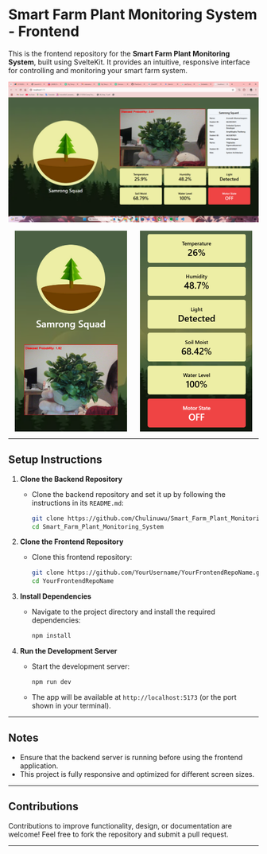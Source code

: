 # Smart Farm Plant Monitoring System - Frontend

This is the frontend repository for the **Smart Farm Plant Monitoring System**, built using SvelteKit. It provides an intuitive, responsive interface for controlling and monitoring your smart farm system. 

![Smart Farm Plant Monitoring System](src/asset/image/image1.png)
<div style="display: flex; justify-content: space-around;">
  <img src="src/asset/image/image2.png" alt="Smart Farm Plant Monitoring System" style="width: 45%;">
  <img src="src/asset/image/image3.png" alt="Smart Farm Plant Monitoring System" style="width: 45%;">
</div>

---

## Setup Instructions

1. **Clone the Backend Repository**
   - Clone the backend repository and set it up by following the instructions in its `README.md`:
     ```bash
     git clone https://github.com/Chulinuwu/Smart_Farm_Plant_Monitoring_System
     cd Smart_Farm_Plant_Monitoring_System
     ```

2. **Clone the Frontend Repository**
   - Clone this frontend repository:
     ```bash
     git clone https://github.com/YourUsername/YourFrontendRepoName.git
     cd YourFrontendRepoName
     ```

3. **Install Dependencies**
   - Navigate to the project directory and install the required dependencies:
     ```bash
     npm install
     ```

4. **Run the Development Server**
   - Start the development server:
     ```bash
     npm run dev
     ```

   - The app will be available at `http://localhost:5173` (or the port shown in your terminal).

---

## Notes

- Ensure that the backend server is running before using the frontend application.
- This project is fully responsive and optimized for different screen sizes.

---

## Contributions

Contributions to improve functionality, design, or documentation are welcome! Feel free to fork the repository and submit a pull request.

---

